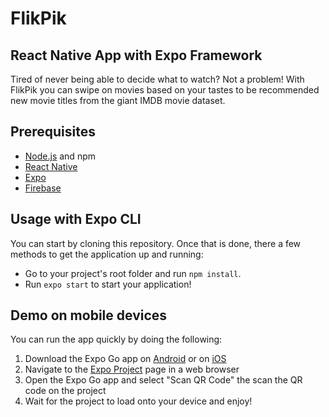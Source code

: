 # FlikPik
## React Native App with Expo Framework

Tired of never being able to decide what to watch? Not a problem! With FlikPik you can swipe on movies based on your tastes to be recommended new movie titles from the giant IMDB movie dataset.

## Prerequisites

- [Node.js](https://nodejs.org) and npm
- [React Native](https://reactnative.dev)
- [Expo](https://expo.dev)
- [Firebase](https://firebase.google.com)

## Usage with Expo CLI

You can start by cloning this repository. Once that is done, there a few methods to get the application up and running:
- Go to your project's root folder and run `npm install`.
- Run `expo start` to start your application!

## Demo on mobile devices

You can run the app quickly by doing the following:


1. Download the Expo Go app on [Android](https://play.google.com/store/apps/details?id=host.exp.exponent) or on [iOS](https://apps.apple.com/us/app/expo-go/id982107779)<br>
2. Navigate to the [Expo Project](https://expo.dev/@hakkilab/FlikPik) page in a web browser<br>
3. Open the Expo Go app and select "Scan QR Code" the scan the QR code on the project<br>
4. Wait for the project to load onto your device and enjoy!<br>
